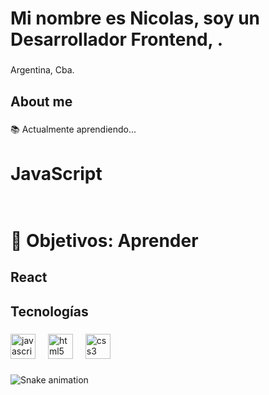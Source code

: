 <h1 align="left">Mi nombre es Nicolas, soy un Desarrollador Frontend, .</h1>

###

<p align="left">Argentina, Cba.</p>

###

<h2 align="left">About me</h2>

###

<p align="left">📚 Actualmente aprendiendo... <h1> JavaScript <h1/><br>🎯 Objetivos: Aprender <h2>React <h2/></p>

###

<h2 align="left">Tecnologías</h2>

###

<div align="left">
  <img src="https://cdn.jsdelivr.net/gh/devicons/devicon/icons/javascript/javascript-original.svg" height="40" alt="javascript logo"  />
  <img width="12" />
  <img src="https://cdn.jsdelivr.net/gh/devicons/devicon/icons/html5/html5-original.svg" height="40" alt="html5 logo"  />
  <img width="12" />
  <img src="https://cdn.jsdelivr.net/gh/devicons/devicon/icons/css3/css3-original.svg" height="40" alt="css3 logo"  />
</div>

###

<img src="https://raw.githubusercontent.com/NicoAlvarado10/NicoAlvarado10/output/snake.svg" alt="Snake animation" />

###
